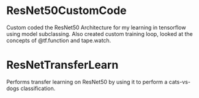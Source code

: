 # ResNet50CustomCode
Custom coded the ResNet50 Architecture for my learning in tensorflow using model subclassing. Also created custom training loop, looked at the concepts of @tf.function and tape.watch.
# ResNetTransferLearn
Performs transfer learning on ResNet50 by using it to perform a cats-vs-dogs classification.
